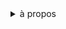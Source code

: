 <details markdown="1">
  <summary>à propos</summary>
  <div markdown="1">

# Archives des Ateliers web

Espace de publication des projets de _web design_ et de _creative coding_ des étudiant·es de l’École supérieure d’art et de design des Pyrénées.

Cet espace est rendu fonctionnel par un programme développé par [Erwan Demay](https://github.com/ErwanDemay) et [Julien Bidoret](https://github.com/jbidoret), diffusé sous licence AGPL3.0 : [github.com/esadpyrenees/archiver](https://github.com/esadpyrenees/archiver). Il utilise les librairies [Parsedown](https://github.com/erusev/parsedown), [ParsedownExtra](https://github.com/erusev/parsedown-extra) et [ParsedownExtraPlugin](https://github.com/taufik-nurrohman/parsedown-extra-plugin/).

  </div>
</details>
